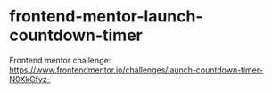 # frontend-mentor-launch-countdown-timer
Frontend mentor challenge: https://www.frontendmentor.io/challenges/launch-countdown-timer-N0XkGfyz-
